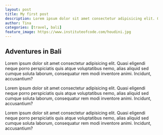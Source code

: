 ```yaml
---
layout: post
title: My first post
description: Lorem ipsum dolor sit amet consectetur adipisicing elit. Quasi eligendi neque porro perspiciatis quis atque voluptatibus nemo, alias aliquid sed cumque soluta laborum, consequatur rem modi inventore animi. Incidunt, accusantium?
author: Tina
categories: [travel, bali]
feature_image: https://www.instituteofcode.com/houdini.jpg
---
```


## Adventures in Bali

Lorem ipsum dolor sit amet consectetur adipisicing elit. Quasi eligendi neque porro perspiciatis quis atque voluptatibus nemo, alias aliquid sed cumque soluta laborum, consequatur rem modi inventore animi. Incidunt, accusantium?

Lorem ipsum dolor sit amet consectetur adipisicing elit. Quasi eligendi neque porro perspiciatis quis atque voluptatibus nemo, alias aliquid sed cumque soluta laborum, consequatur rem modi inventore animi. Incidunt, accusantium?

Lorem ipsum dolor sit amet consectetur adipisicing elit. Quasi eligendi neque porro perspiciatis quis atque voluptatibus nemo, alias aliquid sed cumque soluta laborum, consequatur rem modi inventore animi. Incidunt, accusantium?